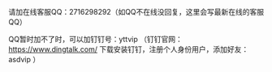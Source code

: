 请加在线客服QQ：2716298292（如QQ不在线没回复，这里会写最新在线的客服QQ）

QQ暂时加不了时，可以加钉钉号：yttvip （钉钉官网：https://www.dingtalk.com/ 下载安装钉钉，注册个人身份用户，添加好友：asdvip   ）
